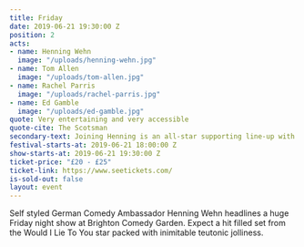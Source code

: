 ```yaml
---
title: Friday
date: 2019-06-21 19:30:00 Z
position: 2
acts:
- name: Henning Wehn
  image: "/uploads/henning-wehn.jpg"
- name: Tom Allen
  image: "/uploads/tom-allen.jpg"
- name: Rachel Parris
  image: "/uploads/rachel-parris.jpg"
- name: Ed Gamble
  image: "/uploads/ed-gamble.jpg"
quote: Very entertaining and very accessible
quote-cite: The Scotsman
secondary-text: Joining Henning is an all-star supporting line-up with the acerbic wit and riotous storytelling of Royal Variety Performance star Tom Allen, the viral sensation and Mash Report star Rachel Parris and Mock The Week’s plucky scamp Ed Gamble as host.
festival-starts-at: 2019-06-21 18:00:00 Z
show-starts-at: 2019-06-21 19:30:00 Z
ticket-price: "£20 - £25"
ticket-link: https://www.seetickets.com/
is-sold-out: false
layout: event
---
```


Self styled German Comedy Ambassador Henning Wehn headlines a huge Friday night show at Brighton Comedy Garden. Expect a hit filled set from the Would I Lie To You star packed with inimitable teutonic jolliness.